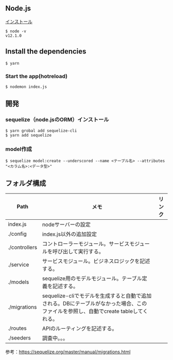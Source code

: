 ## Node.js
[インストール](https://paper.dropbox.com/doc/Node.jsVue--AvqWG0JbiMEd1aLQc~FqYGFWAg-zJQ5kktH0KQZUJwTc1Sir)
```
$ node -v
v12.1.0
```

## Install the dependencies
```
$ yarn
```

### Start the app(hotreload)
```
$ nodemon index.js
```

## 開発
### sequelize（node.jsのORM）インストール
```
$ yarn grobal add sequelize-cli
$ yarn add sequelize
```

### model作成
```
$ sequelize model:create --underscored --name <テーブル名> --attributes "<カラム名>:<データ型>"
```

## フォルダ構成
| Path	| メモ	| リンク|
| --- | --- | --- |
| index.js | nodeサーバーの設定	|	 |
| ./config | index.js以外の追加設定 |	 |
| ./controllers | コントローラーモジュール。サービスモジュールを呼び出して実行する。 |
| ./service |	サービスモジュール。ビジネスロジックを記述する。 |  |
| ./models | sequelize用のモデルモジュール。テーブル定義を記述する。 |  |
| ./migrations | sequelize-cliでモデルを生成すると自動で追加される。DBにテーブルがなかった場合、このファイルを参照し、自動でcreate tableしてくれる。 |  |
| ./routes | APIのルーティングを記述する。 |	 |
| ./seeders　| 調査中。。。 |  |
参考：https://sequelize.org/master/manual/migrations.html